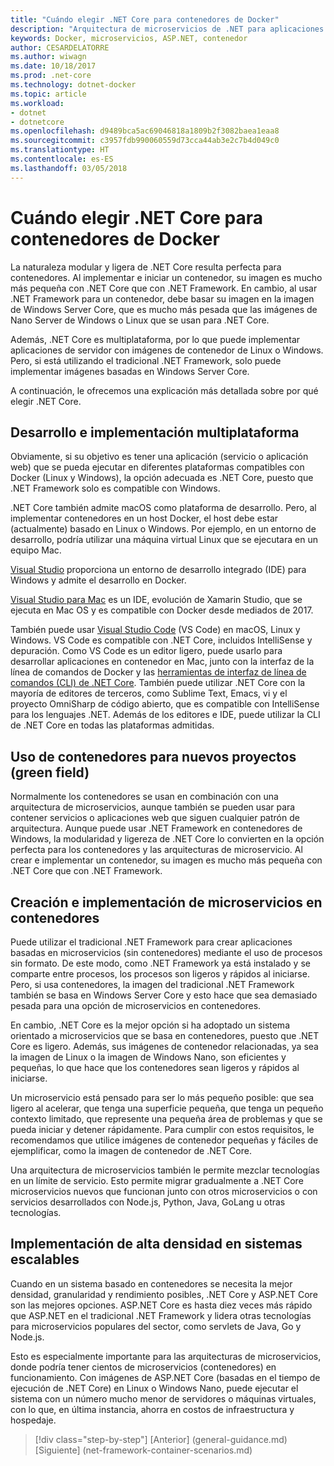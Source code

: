 ```yaml
---
title: "Cuándo elegir .NET Core para contenedores de Docker"
description: "Arquitectura de microservicios de .NET para aplicaciones .NET en contenedor | Cuándo elegir .NET Core para contenedores de Docker"
keywords: Docker, microservicios, ASP.NET, contenedor
author: CESARDELATORRE
ms.author: wiwagn
ms.date: 10/18/2017
ms.prod: .net-core
ms.technology: dotnet-docker
ms.topic: article
ms.workload:
- dotnet
- dotnetcore
ms.openlocfilehash: d9489bca5ac69046818a1809b2f3082baea1eaa8
ms.sourcegitcommit: c3957fdb990060559d73cca44ab3e2c7b4d049c0
ms.translationtype: HT
ms.contentlocale: es-ES
ms.lasthandoff: 03/05/2018
---
```

# <a name="when-to-choose-net-core-for-docker-containers"></a>Cuándo elegir .NET Core para contenedores de Docker

La naturaleza modular y ligera de .NET Core resulta perfecta para contenedores. Al implementar e iniciar un contenedor, su imagen es mucho más pequeña con .NET Core que con .NET Framework. En cambio, al usar .NET Framework para un contenedor, debe basar su imagen en la imagen de Windows Server Core, que es mucho más pesada que las imágenes de Nano Server de Windows o Linux que se usan para .NET Core.

Además, .NET Core es multiplataforma, por lo que puede implementar aplicaciones de servidor con imágenes de contenedor de Linux o Windows. Pero, si está utilizando el tradicional .NET Framework, solo puede implementar imágenes basadas en Windows Server Core.

A continuación, le ofrecemos una explicación más detallada sobre por qué elegir .NET Core.

## <a name="developing-and-deploying-cross-platform"></a>Desarrollo e implementación multiplataforma

Obviamente, si su objetivo es tener una aplicación (servicio o aplicación web) que se pueda ejecutar en diferentes plataformas compatibles con Docker (Linux y Windows), la opción adecuada es .NET Core, puesto que .NET Framework solo es compatible con Windows.

.NET Core también admite macOS como plataforma de desarrollo. Pero, al implementar contenedores en un host Docker, el host debe estar (actualmente) basado en Linux o Windows. Por ejemplo, en un entorno de desarrollo, podría utilizar una máquina virtual Linux que se ejecutara en un equipo Mac.

[Visual Studio](https://www.visualstudio.com/) proporciona un entorno de desarrollo integrado (IDE) para Windows y admite el desarrollo en Docker. 

[Visual Studio para Mac](https://www.visualstudio.com/vs/visual-studio-mac/) es un IDE, evolución de Xamarin Studio, que se ejecuta en Mac OS y es compatible con Docker desde mediados de 2017.

También puede usar [Visual Studio Code](https://code.visualstudio.com/) (VS Code) en macOS, Linux y Windows. VS Code es compatible con .NET Core, incluidos IntelliSense y depuración. Como VS Code es un editor ligero, puede usarlo para desarrollar aplicaciones en contenedor en Mac, junto con la interfaz de la línea de comandos de Docker y las [herramientas de interfaz de línea de comandos (CLI) de .NET Core](../../../core/tools/index.md). También puede utilizar .NET Core con la mayoría de editores de terceros, como Sublime Text, Emacs, vi y el proyecto OmniSharp de código abierto, que es compatible con IntelliSense para los lenguajes .NET. Además de los editores e IDE, puede utilizar la CLI de .NET Core en todas las plataformas admitidas.

## <a name="using-containers-for-new-green-field-projects"></a>Uso de contenedores para nuevos proyectos (green field)

Normalmente los contenedores se usan en combinación con una arquitectura de microservicios, aunque también se pueden usar para contener servicios o aplicaciones web que siguen cualquier patrón de arquitectura. Aunque puede usar .NET Framework en contenedores de Windows, la modularidad y ligereza de .NET Core lo convierten en la opción perfecta para los contenedores y las arquitecturas de microservicio. Al crear e implementar un contenedor, su imagen es mucho más pequeña con .NET Core que con .NET Framework.

## <a name="creating-and-deploying-microservices-on-containers"></a>Creación e implementación de microservicios en contenedores

Puede utilizar el tradicional .NET Framework para crear aplicaciones basadas en microservicios (sin contenedores) mediante el uso de procesos sin formato. De este modo, como .NET Framework ya está instalado y se comparte entre procesos, los procesos son ligeros y rápidos al iniciarse. Pero, si usa contenedores, la imagen del tradicional .NET Framework también se basa en Windows Server Core y esto hace que sea demasiado pesada para una opción de microservicios en contenedores.

En cambio, .NET Core es la mejor opción si ha adoptado un sistema orientado a microservicios que se basa en contenedores, puesto que .NET Core es ligero. Además, sus imágenes de contenedor relacionadas, ya sea la imagen de Linux o la imagen de Windows Nano, son eficientes y pequeñas, lo que hace que los contenedores sean ligeros y rápidos al iniciarse.

Un microservicio está pensado para ser lo más pequeño posible: que sea ligero al acelerar, que tenga una superficie pequeña, que tenga un pequeño contexto limitado, que represente una pequeña área de problemas y que se pueda iniciar y detener rápidamente. Para cumplir con estos requisitos, le recomendamos que utilice imágenes de contenedor pequeñas y fáciles de ejemplificar, como la imagen de contenedor de .NET Core.

Una arquitectura de microservicios también le permite mezclar tecnologías en un límite de servicio. Esto permite migrar gradualmente a .NET Core microservicios nuevos que funcionan junto con otros microservicios o con servicios desarrollados con Node.js, Python, Java, GoLang u otras tecnologías.

## <a name="deploying-high-density-in-scalable-systems"></a>Implementación de alta densidad en sistemas escalables

Cuando en un sistema basado en contenedores se necesita la mejor densidad, granularidad y rendimiento posibles, .NET Core y ASP.NET Core son las mejores opciones. ASP.NET Core es hasta diez veces más rápido que ASP.NET en el tradicional .NET Framework y lidera otras tecnologías para microservicios populares del sector, como servlets de Java, Go y Node.js.

Esto es especialmente importante para las arquitecturas de microservicios, donde podría tener cientos de microservicios (contenedores) en funcionamiento. Con imágenes de ASP.NET Core (basadas en el tiempo de ejecución de .NET Core) en Linux o Windows Nano, puede ejecutar el sistema con un número mucho menor de servidores o máquinas virtuales, con lo que, en última instancia, ahorra en costos de infraestructura y hospedaje.


>[!div class="step-by-step"]
[Anterior] (general-guidance.md) [Siguiente] (net-framework-container-scenarios.md)
